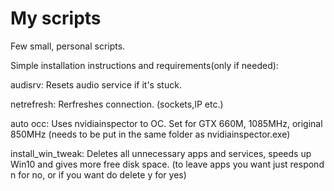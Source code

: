 # My scripts

Few small, personal scripts.

Simple installation instructions and requirements(only if needed):

audisrv:
	Resets audio service if it's stuck.
	
netrefresh:
	Rerfreshes connection. (sockets,IP etc.)
	
auto occ:
	Uses nvidiainspector to OC. Set for GTX 660M, 1085MHz, original 850MHz (needs to be put in the same folder as nvidiainspector.exe)
	
install_win_tweak:
	Deletes all unnecessary apps and services, speeds up Win10 and gives more free disk space. (to leave apps you want just respond n for no, or if you want do delete y for yes)
